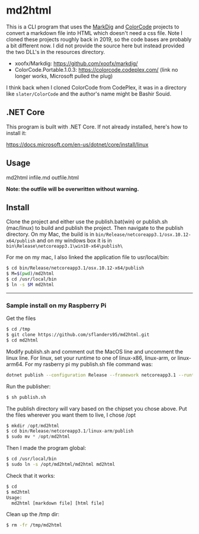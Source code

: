 # md2html

This is a CLI program that uses the [MarkDig][MARKDIG] and [ColorCode][COLORCODE] projects to convert a markdown file into HTML which doesn't need a css file. Note I cloned these projects roughly back in 2019, so the code bases are probably a bit different now. I did not provide the source here but instead provided the two DLL's in the resources directory.

- xoofx/Markdig: https://github.com/xoofx/markdig/
- ColorCode.Portable.1.0.3: https://colorcode.codeplex.com/ (link no longer works, Microsoft pulled the plug)

I think back when I cloned ColorCode from CodePlex, it was in a directory like `slater/ColorCode` and the author's name might be Bashir Souid.

## .NET Core

This program is built with .NET Core. If not already installed, here's how to install it:

https://docs.microsoft.com/en-us/dotnet/core/install/linux

## Usage

md2html infile.md outfile.html

**Note: the outfile will be overwritten without warning.**

## Install

Clone the project and either use the publish.bat(win) or publish.sh (mac/linux) to build and publish the project. Then navigate to the publish directory. On my Mac, the build is in `bin/Release/netcoreapp3.1/osx.10.12-x64/publish` and on my windows box it is in `bin\Release\netcoreapp3.1\win10-x64\publish\`

For me on my mac, I also linked the application file to usr/local/bin:

```sh
$ cd bin/Release/netcoreapp3.1/osx.10.12-x64/publish
$ M=$(pwd)/md2html
$ cd /usr/local/bin
$ ln -s $M md2html
```

---

### Sample install on my Raspberry Pi

Get the files

```sh
$ cd /tmp
$ git clone https://github.com/sflanders95/md2html.git
$ cd md2html
```

Modify publish.sh and comment out the MacOS line and uncomment the linux line. For linux, set your runtime to one of linux-x86, linux-arm, or linux-arm64. For my rasberry pi my publish.sh file command was:

```sh
dotnet publish --configuration Release --framework netcoreapp3.1 --runtime linux-arm --self-contained true md2html.csproj
```

Run the publisher:

```sh
$ sh publish.sh
```

The publish directory will vary based on the chipset you chose above. Put the files wherever you want them to live, I chose /opt

```s
$ mkdir /opt/md2html
$ cd bin/Release/netcoreapp3.1/linux-arm/publish
$ sudo mv * /opt/md2html
```

Then I made the program global:

```sh
$ cd /usr/local/bin
$ sudo ln -s /opt/md2html/md2html md2html
```

Check that it works:

```sh
$ cd
$ md2html
Usage:
  md2html [markdown file] [html file]
```

Clean up the /tmp dir:

```sh
$ rm -fr /tmp/md2html
```




[MARKDIG]: https://github.com/xoofx/markdig/
[COLORCODE]: https://colorcode.codeplex.com/
